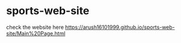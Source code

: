 # sports-web-site
check the website here 
https://arush16101999.github.io/sports-web-site/Main%20Page.html
